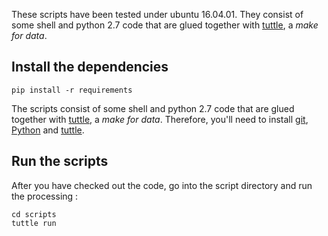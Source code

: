 These scripts have been tested under ubuntu 16.04.01. They consist of some shell 
and python 2.7 code that are glued together with [tuttle](http://github.com/lexman/tuttle), a *make for data*. 

## Install the dependencies

	pip install -r requirements
	
The scripts consist of some shell and python 2.7 code that are glued together with [tuttle](http://github.com/lexman/tuttle), a *make for data*. 
Therefore, you'll need to install [git](https://git-scm.com/downloads), [Python](https://www.python.org/) and [tuttle](https://github.com/lexman/tuttle/releases).

	
## Run the scripts

After you have checked out the code, go into the script directory and run the processing :

    cd scripts
	tuttle run
	

